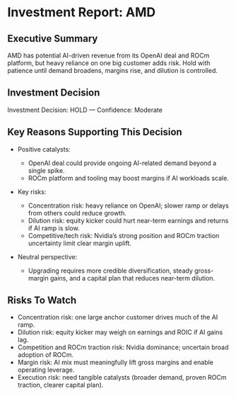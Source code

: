 # Investment Report: AMD
## Executive Summary
AMD has potential AI-driven revenue from its OpenAI deal and ROCm platform, but heavy reliance on one big customer adds risk. Hold with patience until demand broadens, margins rise, and dilution is controlled.

## Investment Decision
Investment Decision: HOLD — Confidence: Moderate

## Key Reasons Supporting This Decision
- Positive catalysts:
  - OpenAI deal could provide ongoing AI-related demand beyond a single spike.
  - ROCm platform and tooling may boost margins if AI workloads scale.

- Key risks:
  - Concentration risk: heavy reliance on OpenAI; slower ramp or delays from others could reduce growth.
  - Dilution risk: equity kicker could hurt near-term earnings and returns if AI ramp is slow.
  - Competitive/tech risk: Nvidia’s strong position and ROCm traction uncertainty limit clear margin uplift.

- Neutral perspective:
  - Upgrading requires more credible diversification, steady gross-margin gains, and a capital plan that reduces near-term dilution.

## Risks To Watch
- Concentration risk: one large anchor customer drives much of the AI ramp.
- Dilution risk: equity kicker may weigh on earnings and ROIC if AI gains lag.
- Competition and ROCm traction risk: Nvidia dominance; uncertain broad adoption of ROCm.
- Margin risk: AI mix must meaningfully lift gross margins and enable operating leverage.
- Execution risk: need tangible catalysts (broader demand, proven ROCm traction, clearer capital plan).